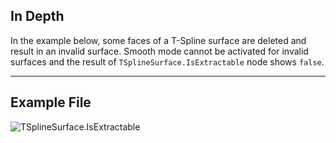## In Depth
In the example below, some faces of a T-Spline surface are deleted and result in an invalid surface. Smooth mode cannot be activated for invalid surfaces and the result of `TSplineSurface.IsExtractable` node shows `false`.
___
## Example File

![TSplineSurface.IsExtractable](./Autodesk.DesignScript.Geometry.TSpline.TSplineSurface.IsExtractable_img.jpg)
